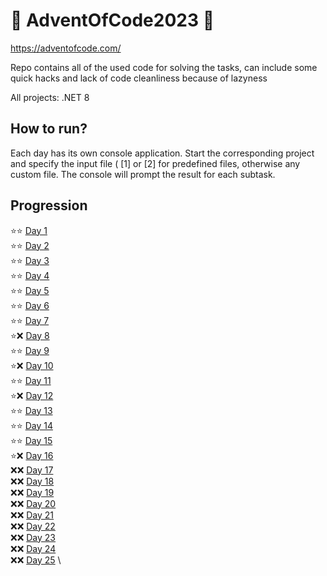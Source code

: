 # 🎄 AdventOfCode2023 🎄
https://adventofcode.com/

Repo contains all of the used code for solving the tasks, can include some quick hacks and lack of code cleanliness because of lazyness

All projects: .NET 8

## How to run?
Each day has its own console application. Start the corresponding project and specify the input file ( [1] or [2] for predefined files, 
otherwise any custom file. The console will prompt the result for each subtask. 

## Progression
:star::star: [Day  1](/AdventOfCode2023/Day01) \
:star::star: [Day  2](/AdventOfCode2023/Day02) \
:star::star: [Day  3](/AdventOfCode2023/Day03) \
:star::star: [Day  4](/AdventOfCode2023/Day04) \
:star::star: [Day  5](/AdventOfCode2023/Day05) \
:star::star: [Day  6](/AdventOfCode2023/Day06) \
:star::star: [Day  7](/AdventOfCode2023/Day07) \
:star::x: [Day  8](/AdventOfCode2023/Day08) \
:star::star: [Day  9](/AdventOfCode2023/Day09) \
:star::x: [Day 10](/AdventOfCode2023/Day10) \
:star::star: [Day 11](/AdventOfCode2023/Day11) \
:star::x: [Day 12](/AdventOfCode2023/Day12) \
:star::star: [Day 13](/AdventOfCode2023/Day13) \
:star::star: [Day 14](/AdventOfCode2023/Day14) \
:star::star: [Day 15](/AdventOfCode2023/Day15) \
:star::x: [Day 16](/AdventOfCode2023/Day16) \
:x::x: [Day 17](/AdventOfCode2023/Day17) \
:x::x: [Day 18](/AdventOfCode2023/Day18) \
:x::x: [Day 19](/AdventOfCode2023/Day19) \
:x::x: [Day 20](/AdventOfCode2023/Day20) \
:x::x: [Day 21](/AdventOfCode2023/Day21) \
:x::x: [Day 22](/AdventOfCode2023/Day22) \
:x::x: [Day 23](/AdventOfCode2023/Day23) \
:x::x: [Day 24](/AdventOfCode2023/Day24) \
:x::x: [Day 25](/AdventOfCode2023/Day25) \
